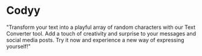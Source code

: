 # Codyy
"Transform your text into a playful array of random characters with our Text Converter tool. Add a touch of creativity and surprise to your messages and social media posts. Try it now and experience a new way of expressing yourself!"
